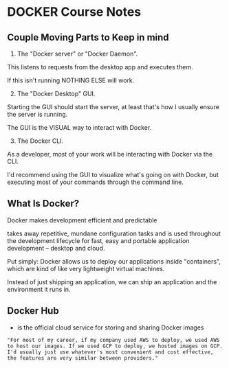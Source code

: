 # DOCKER Course Notes

## Couple Moving Parts to Keep in mind

1. The "Docker server" or "Docker Daemon". 

This listens to requests from the desktop app and executes them. 

If this isn't running NOTHING ELSE will work.

2. The "Docker Desktop" GUI. 

Starting the GUI should start the server, at least that's how I usually ensure the server is running. 

The GUI is the VISUAL way to interact with Docker.

3. The Docker CLI. 

As a developer, most of your work will be interacting with Docker via the CLI. 

I'd recommend using the GUI to visualize what's going on with Docker, but executing most of your commands through the command line.

## What Is Docker?

Docker makes development efficient and predictable

takes away repetitive, mundane configuration tasks and is used throughout the development lifecycle for fast, easy and portable application development – desktop and cloud.

Put simply: Docker allows us to deploy our applications inside "containers", which are kind of like very lightweight virtual machines. 

Instead of just shipping an application, we can ship an application and the environment it runs in.

## Docker Hub

- is the official cloud service for storing and sharing Docker images

```
"For most of my career, if my company used AWS to deploy, we used AWS to host our images. If we used GCP to deploy, we hosted images on GCP. I'd usually just use whatever's most convenient and cost effective, the features are very similar between providers."
```